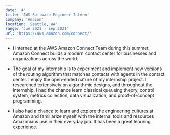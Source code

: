 ```yaml
---
date: '4'
title: 'AWS Software Engineer Intern'
company: 'Amazon'
location: 'Seattle, WA'
range: 'Jun 2021 - Sep 2021'
url: 'https://aws.amazon.com/connect/'
---
```


- I interned at the AWS Amazon Connect Team during this summer. Amazon Connect builds a modern contact center for businesses and organizations across the world.

- The goal of my internship is to experiment and implement new versions of the routing algorithm that matches contacts with agents in the contact center. I enjoy the open-ended nature of my internship project. I researched extensively on algorithmic designs, and throughout the internship, I had the chance learn classical queueing theory, control system, metrics collection, data visualization, and proof-of-concept programming.

- I also had a chance to learn and explore the engineering cultures at Amazon and familiarize myself with the internal tools and resources Amazonians use in their everyday job. It has been a great learning experience.
